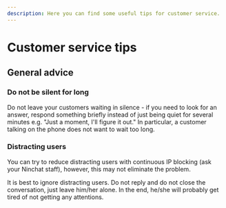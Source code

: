 ```yaml
---
description: Here you can find some useful tips for customer service.
---
```


# Customer service tips

## General advice

### Do not be silent for long <a id="ala-vaikene-pitkaksi-ajaksi"></a>

Do not leave your customers waiting in silence - if you need to look for an answer, respond something briefly instead of just being quiet for several minutes e.g. "Just a moment, I'll figure it out." In particular, a customer talking on the phone does not want to wait too long.

### Distracting users <a id="hairikoijat"></a>

You can try to reduce distracting users with continuous IP blocking \(ask your Ninchat staff\), however, this may not eliminate the problem.

It is best to ignore distracting users. Do not reply and do not close the conversation, just leave him/her alone. In the end, he/she will probably get tired of not getting any attentions.


